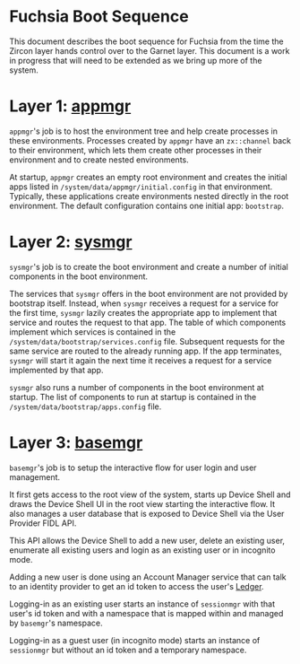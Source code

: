 Fuchsia Boot Sequence
=====================

This document describes the boot sequence for Fuchsia from the time the Zircon
layer hands control over to the Garnet layer.  This document is a work in
progress that will need to be extended as we bring up more of the system.

# Layer 1: [appmgr](https://fuchsia.googlesource.com/fuchsia/+/master/garnet/bin/appmgr)

`appmgr`'s job is to host the environment tree and help create
processes in these environments.  Processes created by `appmgr`
have an `zx::channel` back to their environment, which lets them create other
processes in their environment and to create nested environments.

At startup, `appmgr` creates an empty root environment and creates
the initial apps listed in `/system/data/appmgr/initial.config` in
that environment. Typically, these applications create environments nested
directly in the root environment. The default configuration contains one initial
app: `bootstrap`.

# Layer 2: [sysmgr](https://fuchsia.googlesource.com/fuchsia/+/master/garnet/bin/sysmgr/)

`sysmgr`'s job is to create the boot environment and create a number of
 initial components in the boot environment.

The services that `sysmgr` offers in the boot environment are not provided by
bootstrap itself. Instead, when `sysmgr` receives a request for a service for
the first time, `sysmgr` lazily creates the appropriate app to implement that
service and routes the request to that app. The table of which components
implement which services is contained in the
`/system/data/bootstrap/services.config` file. Subsequent requests for the same
service are routed to the already running app. If the app terminates,
`sysmgr` will start it again the next time it receives a request for a
service implemented by that app.

`sysmgr` also runs a number of components in the boot environment at
startup. The list of components to run at startup is contained in the
`/system/data/bootstrap/apps.config` file.

# Layer 3: [basemgr](https://fuchsia.googlesource.com/fuchsia/+/master/peridot/bin/basemgr/)

`basemgr`'s job is to setup the interactive flow for user login and user
management.

It first gets access to the root view of the system, starts up Device Shell and
draws the Device Shell UI in the root view starting the interactive flow. It also
manages a user database that is exposed to Device Shell via the User Provider
FIDL API.

This API allows the Device Shell to add a new user, delete an existing user,
enumerate all existing users and login as an existing user or in incognito mode.

Adding a new user is done using an Account Manager service that can talk to an
identity provider to get an id token to access the user's
[Ledger](https://fuchsia.googlesource.com/fuchsia/+/master/peridot/bin/ledger/).

Logging-in as an existing user starts an instance of `sessionmgr` with that
user's id token and with a namespace that is mapped within and managed by
`basemgr`'s namespace.

Logging-in as a guest user (in incognito mode) starts an instance of
`sessionmgr` but without an id token and a temporary namespace.
